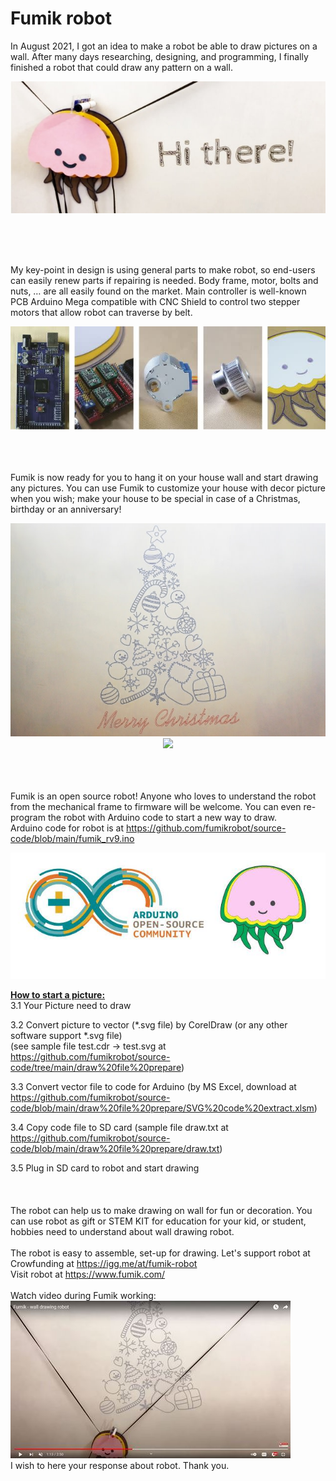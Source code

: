 # Fumik robot

In August 2021, I got an idea to make a robot be able to draw pictures on a wall. After many days researching, designing, and programming, I finally finished a robot that could draw any pattern on a wall.
<p align="center">
  <img  src="https://github.com/fumikrobot/NonCodeFiles/blob/main/1.jpg">
</p>

<br/><br/><br/>

My key-point in design is using general parts to make robot, so end-users can easily renew parts if repairing is needed. Body frame, motor, bolts and nuts, … are all easily found on the market. Main controller is well-known PCB Arduino Mega compatible with CNC Shield to control two stepper motors that allow robot can traverse by belt.
<p align="center">
  <img  src="https://github.com/fumikrobot/NonCodeFiles/blob/main/2.jpg">
</p>

<br/><br/><br/>
Fumik is now ready for you to hang it on your house wall and start drawing any pictures. You can use Fumik to customize your house with decor picture when you wish; make your house to be special in case of a Christmas, birthday or an anniversary!

<p align="center">
  <img  src="https://github.com/fumikrobot/NonCodeFiles/blob/main/3.jpg">
  <img  src="https://github.com/fumikrobot/NonCodeFiles/blob/main/5.gif">
</p>

<br/><br/><br/>
Fumik is an open source robot! Anyone who loves to understand the robot from the mechanical frame to firmware will be welcome. You can even re-program the robot with Arduino code to start a new way to draw.
<br/>
Arduino code for robot is at https://github.com/fumikrobot/source-code/blob/main/fumik_rv9.ino
<p align="center">
  <img  src="https://github.com/fumikrobot/NonCodeFiles/blob/main/4.jpg">
</p>



<u><b> How to start a picture: </b></u>
<br/>
3.1 Your Picture need to draw

3.2 Convert picture to vector (*.svg file) by CorelDraw (or any other software support *.svg file)
<br/>
(see sample file test.cdr -> test.svg at https://github.com/fumikrobot/source-code/tree/main/draw%20file%20prepare)

3.3 Convert vector file to code for Arduino (by MS Excel, download at https://github.com/fumikrobot/source-code/blob/main/draw%20file%20prepare/SVG%20code%20extract.xlsm)

3.4 Copy code file to SD card
(sample file draw.txt at https://github.com/fumikrobot/source-code/blob/main/draw%20file%20prepare/draw.txt)

3.5 Plug in SD card to robot and start drawing
<br/><br/><br/><br/>
The robot can help us to make drawing on wall for fun or decoration. You can use robot as gift or STEM KIT for education for your kid, or student, hobbies need to understand about wall drawing robot.
<br/><br/>
The robot is easy to assemble, set-up for drawing. Let's support robot at Crowfunding at https://igg.me/at/fumik-robot
<br/>
Visit robot at https://www.fumik.com/ 
<br/>
<br/>
Watch video during Fumik working:
<br/>
[![IMAGE ALT TEXT](https://github.com/fumikrobot/NonCodeFiles/blob/main/yt.JPG)](https://www.youtube.com/watch?v=y8SzFk0X2KM "Fumik - wall drawing robot")
<br/>
I wish to here your response about robot. Thank you.
